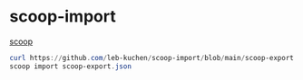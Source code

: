 # scoop-import
[scoop](https://scoop.sh/)
```powershell
curl https://github.com/leb-kuchen/scoop-import/blob/main/scoop-export.json\
scoop import scoop-export.json
```
